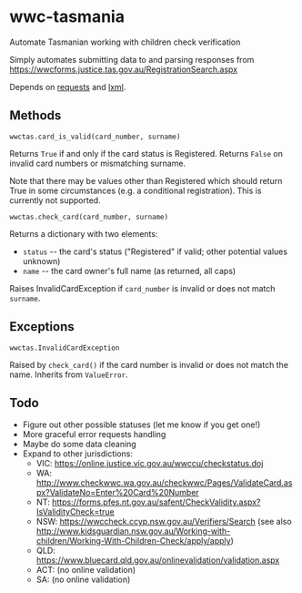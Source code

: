 wwc-tasmania
============

Automate Tasmanian working with children check verification

Simply automates submitting data to and parsing responses from
https://wwcforms.justice.tas.gov.au/RegistrationSearch.aspx

Depends on [requests](http://python-requests.org/) and [lxml](http://lxml.de/).

Methods
-------

`wwctas.card_is_valid(card_number, surname)`

Returns `True` if and only if the card status is Registered. Returns `False` on
invalid card numbers or mismatching surname.

Note that there may be values other than Registered which should return True in
some circumstances (e.g. a conditional registration). This is currently not
supported.


`wwctas.check_card(card_number, surname)`

Returns a dictionary with two elements:

 * `status` -- the card's status ("Registered" if valid; other potential values unknown)
 * `name`   -- the card owner's full name (as returned, all caps)

Raises InvalidCardException if `card_number` is invalid or does not match `surname`.

Exceptions
----------

`wwctas.InvalidCardException`

Raised by `check_card()` if the card number is invalid or does not match the name.
Inherits from `ValueError`.

Todo
----

 * Figure out other possible statuses (let me know if you get one!)
 * More graceful error requests handling
 * Maybe do some data cleaning
 * Expand to other jurisdictions:
    * VIC: https://online.justice.vic.gov.au/wwccu/checkstatus.doj
    * WA:  http://www.checkwwc.wa.gov.au/checkwwc/Pages/ValidateCard.aspx?ValidateNo=Enter%20Card%20Number
    * NT:  https://forms.pfes.nt.gov.au/safent/CheckValidity.aspx?IsValidityCheck=true
    * NSW: https://wwccheck.ccyp.nsw.gov.au/Verifiers/Search (see also http://www.kidsguardian.nsw.gov.au/Working-with-children/Working-With-Children-Check/apply/apply)
    * QLD: https://www.bluecard.qld.gov.au/onlinevalidation/validation.aspx
    * ACT: (no online validation)
    * SA:  (no online validation)
